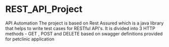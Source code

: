 # REST_API_Project
API Automation 
The project is based on Rest Assured which is a java library that helps to write test cases for RESTful API's.
It is divided into 3 HTTP methods - GET , POST and DELETE based on swagger definitions provided for petclinic application

